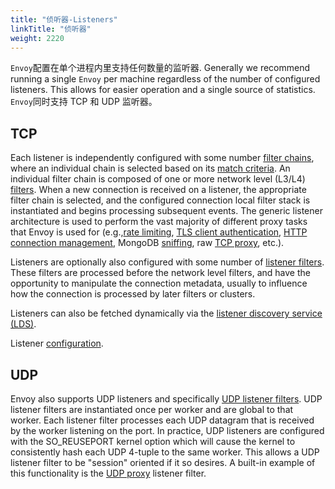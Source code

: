```yaml
---
title: "侦听器-Listeners"
linkTitle: "侦听器"
weight: 2220
---
```


`Envoy`配置在单个进程内里支持任何数量的监听器.
Generally we recommend running a single `Envoy` per machine regardless of the number of configured listeners.
This allows for easier operation and a single source of statistics.
`Envoy`同时支持 TCP 和 UDP 监听器。

## TCP

Each listener is independently configured with some number [filter chains](envoy_v3_api_msg_config.listener.v3.FilterChain), where an individual chain is selected based on its [match criteria](envoy_v3_api_msg_config.listener.v3.FilterChainMatch).
An individual filter chain is composed of one or more network level (L3/L4) [filters](arch_overview_network_filters).
When a new connection is received on a listener, the appropriate filter chain is selected, and the configured connection local filter stack is instantiated and begins processing subsequent events.
The generic listener architecture is used to perform the vast majority of different proxy tasks that Envoy is used for (e.g.,[rate limiting](arch_overview_global_rate_limit), [TLS client authentication](arch_overview_ssl_auth_filter), [HTTP connection management](arch_overview_http_conn_man), MongoDB [sniffing](arch_overview_mongo), raw [TCP proxy](arch_overview_tcp_proxy), etc.).

Listeners are optionally also configured with some number of [listener filters](arch_overview_listener_filters).
These filters are processed before the network level filters, and have the opportunity to manipulate the connection metadata, usually to influence how the connection is processed by later filters or clusters.

Listeners can also be fetched dynamically via the [listener discovery service (LDS)](config_listeners_lds).

Listener [configuration](config_listeners).

## UDP

Envoy also supports UDP listeners and specifically [UDP listener filters](config_udp_listener_filters).
UDP listener filters are instantiated once per worker and are global to that worker.
Each listener filter processes each UDP datagram that is received by the worker listening on the port. In practice, UDP listeners are configured with the SO_REUSEPORT kernel option which will cause the kernel to consistently hash each UDP 4-tuple to the same worker.
This allows a UDP listener filter to be \"session\" oriented if it so desires.
A built-in example of this functionality is the [UDP proxy](config_udp_listener_filters_udp_proxy) listener filter.
